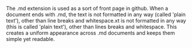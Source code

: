 The .md extension is used as a sort of front page in github. When a document ends with .md, the text is not formatted in any way (called 'plain text'), other than line breaks and whitespace.xt is not formatted in any way (this is called 'plain text'), other than lines breaks and whitespace. This creates a uniform appearance across .md documents and keeps them simple yet readable.
